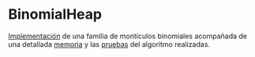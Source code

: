 # BinomialHeap

[Implementación](/BinomialHeapFamily/binomialHeapFamily.h) de una familia de montículos binomiales acompañada de una detallada [memoria](/BinomialHeapFamily/BinomialHeaps.pdf) y las [pruebas](/BinomialHeapFamily/Tests/) del algoritmo realizadas.
